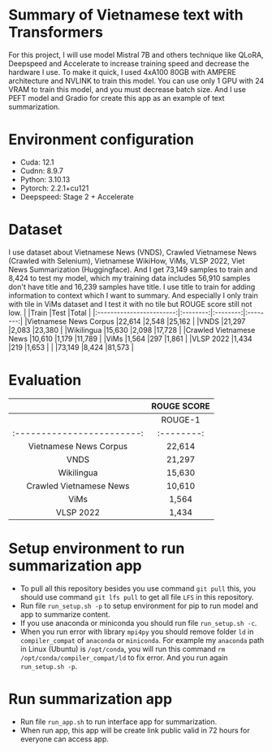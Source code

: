 # Summary of Vietnamese text with Transformers
For this project, I will use model Mistral 7B and others technique like QLoRA, Deepspeed and Accelerate to increase training speed and decrease the hardware I use. To make it quick, I used 4xA100 80GB with AMPERE architecture and NVLINK to train this model. You can use only 1 GPU with 24 VRAM to train this model, and you must decrease batch size. And I use PEFT model and Gradio for create this app as an example of text summarization.
# Environment configuration
* Cuda: 12.1
* Cudnn: 8.9.7
* Python: 3.10.13
* Pytorch: 2.2.1+cu121
* Deepspeed: Stage 2 + Accelerate
# Dataset
I use dataset about Vietnamese News (VNDS), Crawled Vietnamese News (Crawled with Selenium), Vietnamese WikiHow, ViMs, VLSP 2022, Viet News Summarization (Huggingface). And I get 73,149 samples to train and 8,424 to test my model, which my training data includes 56,910 samples don't have title and 16,239 samples have title. I use title to train for adding information to context which I want to summary. And especially I only train with tile in ViMs dataset and I test it with no tile but ROUGE score still not low.
|                          |Train     |Test      |Total     |
|:------------------------:|:--------:|:--------:|:--------:|
|Vietnamese News Corpus    |22,614    |2,548     |25,162    |
|VNDS                      |21,297    |2,083     |23,380    |
|Wikilingua                |15,630    |2,098     |17,728    |
|Crawled Vietnamese News   |10,610    |1,179     |11,789    |
|ViMs                      |1,564     |297       |1,861     |
|VLSP 2022                 |1,434     |219       |1,653     |
|                          |73,149    |8,424     |81,573    |
# Evaluation
|                          |ROUGE SCORE                     |
|:------------------------:|:------------------------------:|
|                          |ROUGE-1   |ROUGE-2   |ROUGE-L   |
|:------------------------:|:--------:|:--------:|:--------:|
|Vietnamese News Corpus    |22,614    |2,548     |25,162    |
|VNDS                      |21,297    |2,083     |23,380    |
|Wikilingua                |15,630    |2,098     |17,728    |
|Crawled Vietnamese News   |10,610    |1,179     |11,789    |
|ViMs                      |1,564     |297       |1,861     |
|VLSP 2022                 |1,434     |219       |1,653     |
# Setup environment to run summarization app
* To pull all this repository besides you use command `git pull` this, you should use command `git lfs pull` to get all file `LFS` in this repository. 
* Run file `run_setup.sh -p` to setup environment for pip to run model and app to summarize content.
* If you use anaconda or miniconda you should run file `run_setup.sh -c`.
* When you run error with library `mpi4py` you should remove folder `ld` in `compiler_compat` of `anaconda` or `miniconda`. For example my `anaconda` path in Linux (Ubuntu) is `/opt/conda`, you will run this command `rm /opt/conda/compiler_compat/ld` to fix error. And you run again `run_setup.sh -p`.
# Run summarization app
* Run file `run_app.sh` to run interface app for summarization.
* When run app, this app will be create link public valid in 72 hours for everyone can access app.
